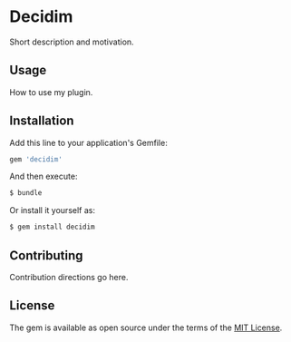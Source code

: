 # Decidim
Short description and motivation.

## Usage
How to use my plugin.

## Installation
Add this line to your application's Gemfile:

```ruby
gem 'decidim'
```

And then execute:
```bash
$ bundle
```

Or install it yourself as:
```bash
$ gem install decidim
```

## Contributing
Contribution directions go here.

## License
The gem is available as open source under the terms of the [MIT License](http://opensource.org/licenses/MIT).

